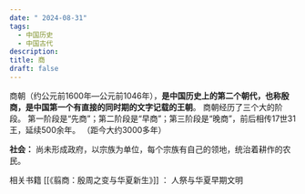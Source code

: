 ```yaml
---
date: " 2024-08-31"
tags:
  - 中国历史
  - 中国古代
description: 
title: 商
draft: false
---
```

商朝（约公元前1600年—公元前1046年），**是中国历史上的第二个朝代，也称殷商，是中国第一个有直接的同时期的文字记载的王朝**。 商朝经历了三个大的阶段。 第一阶段是“先商”；第二阶段是“早商”；第三阶段是“晚商”，前后相传17世31王，延续500余年。
（距今大约3000多年）

**社会：** 尚未形成政府，以宗族为单位，每个宗族有自己的领地，统治着耕作的农民。

相关书籍
[[《翦商：殷周之变与华夏新生》]] ： 人祭与华夏早期文明